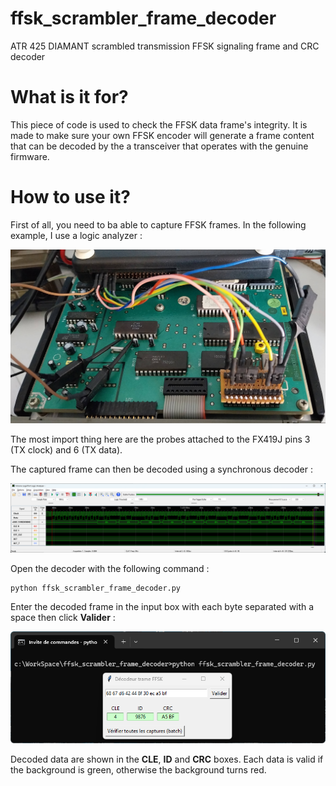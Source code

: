 # ffsk_scrambler_frame_decoder
ATR 425 DIAMANT scrambled transmission FFSK signaling frame and CRC decoder

# What is it for?
This piece of code is used to check the FFSK data frame's integrity.
It is made to make sure your own FFSK encoder will generate a frame content that can be decoded by the a transceiver that operates with the genuine firmware.

# How to use it?
First of all, you need to ba able to capture FFSK frames. In the following example, I use a logic analyzer : 

![Picture of the ATR 425 DIAMANT logic board with logic analyzer probes attached to it](https://github.com/DevSHIBBY/ffsk_scrambler_frame_decoder/blob/main/documentation/probes_on_board.jpg)

The most import thing here are the probes attached to the FX419J pins 3 (TX clock) and 6 (TX data).

The captured frame can then be decoded using a synchronous decoder :

![Logic analyzer captured data](https://github.com/DevSHIBBY/ffsk_scrambler_frame_decoder/blob/main/documentation/logic_analyzer_capture.png)

Open the decoder with the following command :
```
python ffsk_scrambler_frame_decoder.py
```

Enter the decoded frame in the input box with each byte separated with a space then click **Valider** : 

![Decoder screenshot](https://github.com/DevSHIBBY/ffsk_scrambler_frame_decoder/blob/main/documentation/decoder.png)

Decoded data are shown in the **CLE**, **ID** and **CRC** boxes.
Each data is valid if the background is green, otherwise the background turns red.
